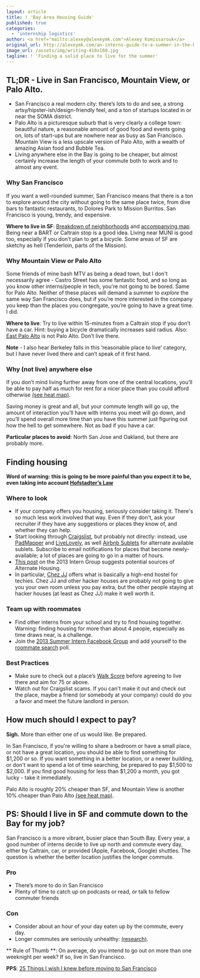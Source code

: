 ```yaml
---
layout: article
title: ! 'Bay Area Housing Guide'
published: true
categories:
  - 'internship logistics'
author: <a href="mailto:alexey@alexeymk.com">Alexey Komissarouk</a>
original_url: http://alexeymk.com/an-interns-guide-to-a-summer-in-the-bay-area/
image_url: /assets/img/writing-410x160.jpg
tagline: ! 'Finding a solid place to live for the summer'
---
```


## TL;DR - Live in San Francisco, Mountain View, or Palo Alto.
- San Francisco a real modern city: there’s lots to do and see, a strong artsy/hipster-ish/design-friendly feel, and a ton of startups located in or near the SOMA district.
- Palo Alto is a picturesque suburb that is very clearly a college town: beautiful nature, a reasonable amount of good food and events going on, lots of start-ups but are nowhere near as busy as San Francisco.  Mountain View is a less upscale version of Palo Alto, with a wealth of amazing Asian food and Bubble Tea.
- Living anywhere else in the Bay is going to be cheaper, but almost certainly increase the length of your commute both to work and to almost any event.

### Why San Francisco
If you want a well-rounded summer, San Francisco means that there is a ton to explore around the city without going to the same place twice, from dive bars to fantastic restaurants, to Dolores Park to Mission Burritos.  San Francisco is young, trendy, and expensive.

**Where to live in SF**: [Breakdown of neighborhoods](http://www.thebolditalic.com/drewhoolhorst/stories/1958-moving-to-san-francisco) and [accompanying map](https://hood.theory.org/map.html).  Being near a BART or Caltrain stop is a good idea.  Living near MUNI is good too, especially if you don’t plan to get a bicycle.  Some areas of SF are sketchy as hell (Tenderloin, parts of the Mission).

### Why Mountain View or Palo Alto
Some friends of mine bash MTV as being a dead town, but I don't necessarily agree - Castro Street has some fantastic food, and so long as you know other interns/people in tech, you're not going to be bored. Same for Palo Alto.  Neither of these places will demand a summer to *explore* the same way San Francisco does, but if you’re more interested in the company you keep than the places you congregate, you’re going to have a great time.  I did.

**Where to live**: Try to live within 15-minutes from a Caltrain stop if you don’t have a car.  Hint: buying a bicycle dramatically increases said radius.  Also: [East Palo Alto](https://foursquare.com/v/the-ghetto/4beb53a0b3352d7fd26856d2) is not Palo Alto.  Don’t live there.

**Note** - I also hear Berkeley falls in this ‘reasonable place to live’ category, but I have never lived there and can’t speak of it first hand.

### Why (not live) anywhere else
If you don’t mind living further away from one of the central locations, you’ll be able to pay half as much for rent for a nicer place than you could afford otherwise [(see heat map)](https://www.kwelia.com/maps/public/sfbay).

Saving money is great and all, but your commute length will go up, the amount of interaction you’ll have with interns you meet will go down, and you’ll spend overall more time than you have this summer just figuring out how the hell to get somewhere.  Not as bad if you have a car.

**Particular places to avoid**: North San Jose and Oakland, but there are probably more.


## Finding housing
**Word of warning: this is going to be more painful than you expect it to be, even taking into account [Hofstadter’s Law](http://en.wikipedia.org/wiki/Hofstadter's_law)**
### Where to look
- If your company offers you housing, seriously consider taking it. There's so much less work involved that way.  Even if they don't, ask your recruiter if they have any suggestions or places they know of, and whether they can help.
- Start looking through [Craigslist](http://craigslist.org), but probably not directly: instead, use [PadMapper](http://padmapper.com) and [LiveLovely](http://livelovely.com), as well [Airbnb Sublets](https://www.airbnb.com/sublets) for alternate available sublets. Subscribe to email notifications for places that become newly-available; a lot of places are going to go in a matter of hours.
- [This post](https://www.facebook.com/groups/210814239033807/243098055805425/) on the 2013 Intern Group suggests potential sources of Alternate Housing.
- In particular, [Chez JJ](http://chezjj.com/) offers what is basically a high-end hostel for techies. Chez JJ and other hacker houses are probably not going to give you your own room unless you pay extra, but the other people staying at hacker houses (at least as Chez JJ) make it well worth it.
### Team up with roommates
- Find other interns from your school and try to find housing together. Warning: finding housing for more than about 4 people, especially as time draws near, is a challenge.
- Join the [2013 Summer Intern Facebook Group](https://www.facebook.com/groups/210814239033807/) and add yourself to the [roommate search](https://www.facebook.com/questions/251394174975813/?qa_ref=qd) poll.
### Best Practices
- Make sure to check out a place’s [Walk Score](http://walkscore.com) before agreeing to live there and aim for 75 or above.
- Watch out for Craigslist scams. If you can't make it out and check out the place, maybe a friend (or somebody at your company) could do you a favor and meet the future landlord in person.

## How much should I expect to pay?

**Sigh.**  More than either one of us would like.  Be prepared.

In San Francisco, if you're willing to share a bedroom or have a small place, or not have a great location, you should be able to find something for $1,200 or so.  If you want something in a better location, or a newer building, or don't want to spend a lot of time searching, be prepared to pay $1,500 to $2,000.  If you find good housing for less than $1,200 a month, you got lucky - take it immediately.

Palo Alto is roughly 20% cheaper than SF, and Mountain View is another 10% cheaper than Palo Alto [(see heat map)](https://www.kwelia.com/maps/public/sfbay).

## PS: Should I live in SF and commute down to the Bay for my job?

San Francisco is a more vibrant, busier place than South Bay.  Every year, a good number of interns decide to live up north and commute every day, either by Caltrain, car, or provided (Apple, Facebook, Google) shuttles.  The question is whether the better location justifies the longer commute.

### Pro
- There’s more to do in San Francisco
- Plenty of time to catch up on podcasts or read, or talk to fellow commuter friends

### Con
- Consider about an hour of your day eaten up by the commute, every day.
- Longer commutes are seriously unhealthy: [(research)](http://healthland.time.com/2012/05/08/long-commute-your-heart-and-waistline-may-suffer-for-it/).

** Rule of Thumb **:
On average, do you intend to go out on more than one weeknight per week? If so, live in San Francisco.

**PPS**: [25 Things I wish I knew before moving to San Francisco](http://jasonevanish.com/2013/01/17/25-things-i-wish-i-knew-before-moving-to-san-francisco/)
